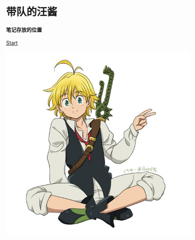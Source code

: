 # **带队的汪酱**

#### 笔记存放的位置

[Start](数学部分\筛质数、分解质因数和快速幂.md) 

<!-- background image -->

![梅利奥达斯](梅利奥达斯.jpg)